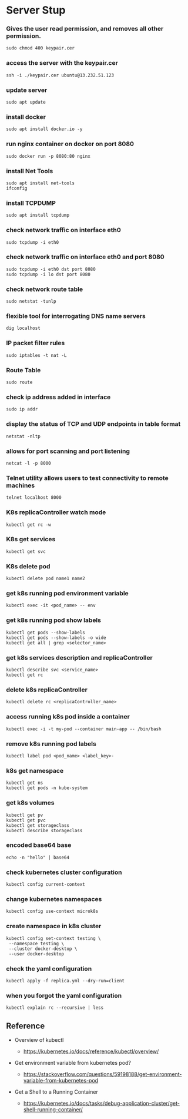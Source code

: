 <!-- @format -->

# Server Stup

### Gives the user read permission, and removes all other permission.

    sudo chmod 400 keypair.cer

### access the server with the keypair.cer

    ssh -i ./keypair.cer ubuntu@13.232.51.123

### update server

    sudo apt update

### install docker

    sudo apt install docker.io -y

### run nginx container on docker on port 8080

    sudo docker run -p 8080:80 nginx

### install Net Tools

    sudo apt install net-tools
    ifconfig

### install TCPDUMP

    sudo apt install tcpdump

### check network traffic on interface eth0

    sudo tcpdump -i eth0

### check network traffic on interface eth0 and port 8080

    sudo tcpdump -i eth0 dst port 8080
    sudo tcpdump -i lo dst port 8080

### check network route table

    sudo netstat -tunlp

### flexible tool for interrogating DNS name servers

    dig localhost

### IP packet filter rules

    sudo iptables -t nat -L

### Route Table

    sudo route

### check ip address added in interface

    sudo ip addr

### display the status of TCP and UDP endpoints in table format

    netstat -nltp

### allows for port scanning and port listening

    netcat -l -p 8000

### Telnet utility allows users to test connectivity to remote machines

    telnet localhost 8000

### K8s replicaController watch mode

    kubectl get rc -w

### K8s get services

    kubectl get svc

### K8s delete pod

    kubectl delete pod name1 name2

### get k8s running pod environment variable

    kubectl exec -it <pod_name> -- env

### get k8s running pod show labels

    kubectl get pods --show-labels
    kubectl get pods --show-labels -o wide
    kubectl get all | grep <selector_name>

### get k8s services description and replicaController

    kubectl describe svc <service_name>
    kubectl get rc

### delete k8s replicaController

    kubectl delete rc <replicaController_name>

### access running k8s pod inside a container

    kubectl exec -i -t my-pod --container main-app -- /bin/bash

### remove k8s running pod labels

    kubectl label pod <pod_name> <label_key>-

### k8s get namespace

    kubectl get ns
    kubectl get pods -n kube-system

### get k8s volumes

    kubectl get pv
    kubectl get pvc
    kubectl get storageclass
    kubectl describe storageclass

### encoded base64 base

    echo -n "hello" | base64

### check kubernetes cluster configuration

    kubectl config current-context

### change kubernetes namespaces

    kubectl config use-context microk8s

### create namespace in k8s cluster

```
kubectl config set-context testing \
 --namespace testing \
 --cluster docker-desktop \
 --user docker-desktop
```

### check the yaml configuration

    kubectl apply -f replica.yml --dry-run=client

### when you forgot the yaml configuration

    kubectl explain rc --recursive | less

## Reference

- Overview of kubectl

  - https://kubernetes.io/docs/reference/kubectl/overview/

- Get environment variable from kubernetes pod?

  - https://stackoverflow.com/questions/59198188/get-environment-variable-from-kubernetes-pod

- Get a Shell to a Running Container
  - https://kubernetes.io/docs/tasks/debug-application-cluster/get-shell-running-container/
